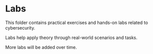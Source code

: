 # Labs

This folder contains practical exercises and hands-on labs related to cybersecurity.

Labs help apply theory through real-world scenarios and tasks.

More labs will be added over time.
